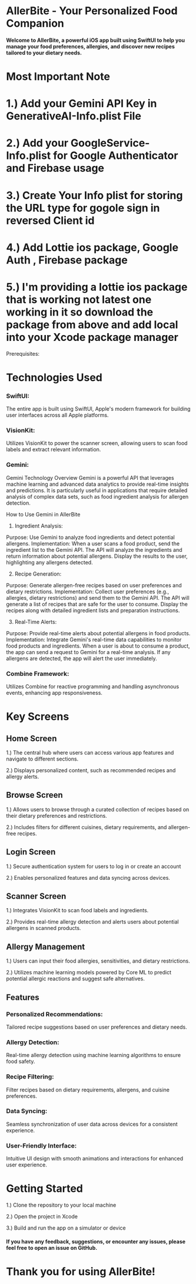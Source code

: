 # AllerBite - Your Personalized Food Companion

#### Welcome to AllerBite, a powerful iOS app built using SwiftUI to help you manage your food preferences, allergies, and discover new recipes tailored to your dietary needs.

# Most Important Note
 # 1.) Add your Gemini API Key in GenerativeAI-Info.plist File
 # 2.) Add your  GoogleService-Info.plist for Google Authenticator and Firebase usage
 # 3.) Create Your Info plist for storing the  URL type for  gogole sign in  reversed Client id
 # 4.) Add Lottie ios package, Google Auth , Firebase package
 # 5.) I'm providing a lottie ios package that is working not latest one working in it so download the package from above and add local into your Xcode package manager
Prerequisites:

# Technologies Used

### SwiftUI:
The entire app is built using SwiftUI, Apple's modern framework for building user interfaces across all Apple platforms.

### VisionKit: 
Utilizes VisionKit to power the scanner screen, allowing users to scan food labels and extract relevant information.

### Gemini: 
Gemini Technology Overview
Gemini is a powerful API that leverages machine learning and advanced data analytics to provide real-time insights and predictions. It is particularly useful in applications that require detailed analysis of complex data sets, such as food ingredient analysis for allergen detection.

How to Use Gemini in AllerBite
1. Ingredient Analysis:

Purpose: Use Gemini to analyze food ingredients and detect potential allergens.
Implementation:
When a user scans a food product, send the ingredient list to the Gemini API.
The API will analyze the ingredients and return information about potential allergens.
Display the results to the user, highlighting any allergens detected.


2. Recipe Generation:

Purpose: Generate allergen-free recipes based on user preferences and dietary restrictions.
Implementation:
Collect user preferences (e.g., allergies, dietary restrictions) and send them to the Gemini API.
The API will generate a list of recipes that are safe for the user to consume.
Display the recipes along with detailed ingredient lists and preparation instructions.


3. Real-Time Alerts:

Purpose: Provide real-time alerts about potential allergens in food products.
Implementation:
Integrate Gemini's real-time data capabilities to monitor food products and ingredients.
When a user is about to consume a product, the app can send a request to Gemini for a real-time analysis.
If any allergens are detected, the app will alert the user immediately.

### Combine Framework:
Utilizes Combine for reactive programming and handling asynchronous events, enhancing app responsiveness.


# Key Screens

## Home Screen

1.) The central hub where users can access various app features and navigate to different sections.

2.) Displays personalized content, such as recommended recipes and allergy alerts.

## Browse Screen

1.) Allows users to browse through a curated collection of recipes based on their dietary preferences and restrictions.

2.) Includes filters for different cuisines, dietary requirements, and allergen-free recipes.

## Login Screen

1.) Secure authentication system for users to log in or create an account

2.) Enables personalized features and data syncing across devices.

## Scanner Screen

1.) Integrates VisionKit to scan food labels and ingredients.

2.) Provides real-time allergy detection and alerts users about potential allergens in scanned products.

## Allergy Management

1.) Users can input their food allergies, sensitivities, and dietary restrictions.

2.) Utilizes machine learning models powered by Core ML to predict potential allergic reactions and suggest safe alternatives.

## Features

### Personalized Recommendations: 
Tailored recipe suggestions based on user preferences and dietary needs.

### Allergy Detection: 
 Real-time allergy detection using machine learning algorithms to ensure food safety.

### Recipe Filtering:
Filter recipes based on dietary requirements, allergens, and cuisine preferences.

### Data Syncing:
Seamless synchronization of user data across devices for a consistent experience.

### User-Friendly Interface:
Intuitive UI design with smooth animations and interactions for enhanced user experience.

# Getting Started

1.) Clone the repository to your local machine

2.) Open the project in Xcode

3.) Build and run the app on a simulator or device

#### If you have any feedback, suggestions, or encounter any issues, please feel free to open an issue on GitHub.

# Thank you for using AllerBite!
